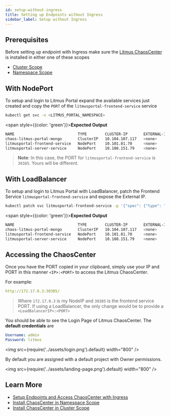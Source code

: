 ```yaml
---
id: setup-without-ingress
title: Setting up Endpoints without Ingress
sidebar_label: Setup without Ingress
---
```


## Prerequisites

Before setting up endpoint with Ingress make sure the [Litmus ChaosCenter](../getting-started/resources#chaoscenter.md) is installed in either one of these scopes

- [Cluster Scope](chaoscenter-cluster-scope-installation)
- [Namespace Scope](chaoscenter-namespace-scope-installation)

## **With NodePort**

To setup and login to Litmus Portal expand the available services just created and copy the `PORT` of the `litmusportal-frontend-service` service

```bash
kubectl get svc -n <LITMUS_PORTAL_NAMESPACE>
```

<span style={{color: 'green'}}><b>Expected Output</b></span>

```bash
NAME                            TYPE        CLUSTER-IP       EXTERNAL-IP   PORT(S)                         AGE
chaos-litmus-portal-mongo       ClusterIP   10.104.107.117   <none>        27017/TCP                       2m
litmusportal-frontend-service   NodePort    10.101.81.70     <none>        9091:30385/TCP                  2m
litmusportal-server-service     NodePort    10.108.151.79    <none>        9002:32456/TCP,9003:31160/TCP   2m
```

> **Note**: In this case, the PORT for `litmusportal-frontend-service` is `30385`. Yours will be different.

## **With LoadBalancer**

To setup and login to Litmus Portal with LoadBalancer, patch the Frontend Service `litmusportal-frontend-service` and expose the External IP.

```bash
kubectl patch svc litmusportal-frontend-service -p '{"spec": {"type": "LoadBalancer"}}' -n <LITMUS_PORTAL_NAMESPACE>
```

<span style={{color: 'green'}}><b>Expected Output</b></span>

```bash
NAME                            TYPE        CLUSTER-IP       EXTERNAL-IP   PORT(S)                         AGE
chaos-litmus-portal-mongo       ClusterIP   10.104.107.117   <none>        27017/TCP                       2m
litmusportal-frontend-service   NodePort    10.101.81.70     <none>        9091:30385/TCP                  2m
litmusportal-server-service     NodePort    10.108.151.79    <none>        9002:32456/TCP,9003:31160/TCP   2m
```

## **Accessing the ChaosCenter**

Once you have the PORT copied in your clipboard, simply use your IP and PORT in this manner `<IP>:<PORT>` to access the Litmus ChaosCenter.

For example:

```yaml
http://172.17.0.3:30385/
```

> Where `172.17.0.3` is my NodeIP and `30385` is the frontend service PORT. If using a LoadBalancer, the only change would be to provide a `<LoadBalancerIP>:<PORT>`

You should be able to see the Login Page of Litmus ChaosCenter. The **default credentials** are

```yaml
Username: admin
Password: litmus
```

<img src={require('../assets/login.png').default} width="800" />

By default you are assigned with a default project with Owner permissions.

<img src={require('../assets/landing-page.png').default} width="800" />

## Learn More

- [Setup Endpoints and Access ChaosCenter with Ingress](setup-with-ingress)
- [Install ChaosCenter in Namespace Scope](chaoscenter-namespace-scope-installation)
- [Install ChaosCenter in Cluster Scope](chaoscenter-cluster-scope-installation)
